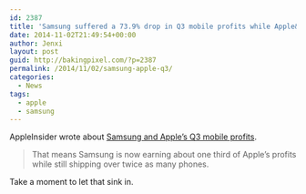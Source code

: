 ```yaml
---
id: 2387
title: 'Samsung suffered a 73.9% drop in Q3 mobile profits while Apple&#8217;s rose 11.3 percent'
date: 2014-11-02T21:49:54+00:00
author: Jenxi
layout: post
guid: http://bakingpixel.com/?p=2387
permalink: /2014/11/02/samsung-apple-q3/
categories:
  - News
tags:
  - apple
  - samsung
---
```

AppleInsider wrote about [Samsung and Apple&#8217;s Q3 mobile profits](http://appleinsider.com/articles/14/10/29/samsung-suffered-a-739-drop-in-q3-mobile-profits-while-apples-rose-113-percent).

> That means Samsung is now earning about one third of Apple&#8217;s profits while still shipping over twice as many phones. 

Take a moment to let that sink in.